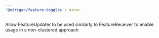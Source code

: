 ```yaml
---
'@etrigan/feature-toggles': minor
---
```


Allow FeatureUpdater to be used similarly to FeatureReceiver to enable usage in a non-clustered approach
